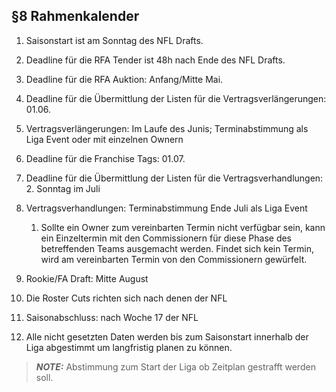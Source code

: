 ## §8 Rahmenkalender

1. Saisonstart ist am Sonntag des NFL Drafts.
2. Deadline für die RFA Tender ist 48h nach Ende des NFL Drafts.
3. Deadline für die RFA Auktion: Anfang/Mitte Mai.
4. Deadline für die Übermittlung der Listen für die Vertragsverlängerungen: 01.06.
5. Vertragsverlängerungen: Im Laufe des Junis; Terminabstimmung als Liga Event oder mit einzelnen Ownern
6. Deadline für die Franchise Tags: 01.07.
7. Deadline für die Übermittlung der Listen für die Vertragsverhandlungen: 2. Sonntag im Juli
8. Vertragsverhandlungen: Terminabstimmung Ende Juli als Liga Event

    1. Sollte ein Owner zum vereinbarten Termin nicht verfügbar sein, kann ein Einzeltermin mit den Commissionern für diese Phase des betreffenden Teams ausgemacht werden. Findet sich kein Termin, wird am vereinbarten Termin von den Commissionern gewürfelt.
    
9. Rookie/FA Draft: Mitte August
10. Die Roster Cuts richten sich nach denen der NFL
11. Saisonabschluss: nach Woche 17 der NFL
12. Alle nicht gesetzten Daten werden bis zum Saisonstart innerhalb der Liga abgestimmt um langfristig planen zu können.

> **_NOTE:_**  Abstimmung zum Start der Liga ob Zeitplan gestrafft werden soll.